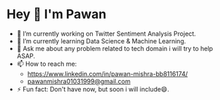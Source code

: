 # Hey 👋 I'm Pawan
- 🔭 I’m currently working on Twitter Sentiment Analysis Project.
- 🌱 I’m currently learning Data Science & Machine Learning.
- 💬 Ask me about any problem related to tech domain i will try to help ASAP.
- 📫 How to reach me:
   *   https://www.linkedin.com/in/pawan-mishra-bb8116174/ 
   *   pawanmishra01031999@gmail.com
- ⚡ Fun fact: Don't have now, but soon i will include😄.

